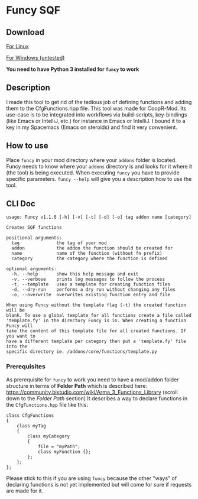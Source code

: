 # Funcy SQF

## Download

[For Linux](https://github.com/xetra11/Funcy-SQF/releases/download/v1.1.0/funcy)

[For Windows (untested)](https://github.com/xetra11/Funcy-SQF/releases/download/v1.1.0/funcy.fy)

**You need to have Python 3 installed for `funcy` to work**


## Description
I made this tool to get rid of the tedious job of defining functions and adding them to the CfgFunctions.hpp file.
This tool was made for CoopR-Mod. Its use-case is to be integrated into workflows via build-scripts, key-bindings (like Emacs or IntelliJ, etc.) for instance in Emacs or IntelliJ. I bound it to a key in my Spacemacs (Emacs on steroids) and find it very convenient.

## How to use
Place `funcy` in your mod directory where your `addons` folder is located. Funcy needs to know where your `addons` directory is and looks for it where it (the tool) is being executed. When executing `funcy` you have to provide specific parameters. `funcy --help` will give you a description how to use the tool.

## CLI Doc
```
usage: Funcy v1.1.0 [-h] [-v] [-t] [-d] [-o] tag addon name [category]

Creates SQF functions

positional arguments:
  tag              the tag of your mod
  addon            the addon the function should be created for
  name             name of the function (without fn prefix)
  category         the category where the function is defined

optional arguments:
  -h, --help       show this help message and exit
  -v, --verbose    prints log messages to follow the process
  -t, --template   uses a template for creating function files
  -d, --dry-run    performs a dry run without changing any files
  -o, --overwrite  overwrites existing function entry and file

When using Funcy without the template flag (-t) the created function will be
blank. To use a global template for all functions create a file called
'template.fy' in the directory Funcy is in. When creating a function Funcy will
take the content of this template file for all created functions. If you want to
have a different template per category then put a 'template.fy' file into the
specific directory ie. /addons/core/functions/template.py
```

### Prerequisites
As prerequisite for `funcy` to work you need to have a mod/addon folder structure in terms of **Folder Path** which is described here: https://community.bistudio.com/wiki/Arma_3_Functions_Library (scroll down to the _Folder Path_ section)
It describes a way to declare functions in the `CfgFunctions.hpp` file like this:

```
class CfgFunctions
{
	class myTag
	{
		class myCategory
		{
			file = "myPath";
			class myFunction {};
		};
	};
};
```
Please stick to this if you are using `funcy` because the other "ways" of declaring functions is not yet implemented but will come for sure if requests are made for it.




